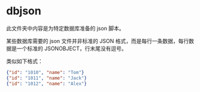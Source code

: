 # dbjson

此文件夹中内容是为特定数据库准备的 json 脚本。

某些数据库需要的 json 文件并非标准的 JSON 格式，而是每行一条数据，每行数据是一个标准的 JSONOBJECT，行末尾没有逗号。

类似如下格式：

```json
{"id": "1010", "name": "Tom"}
{"id": "1011", "name": "Jack"}
{"id": "1012", "name": "Alex"}
```
